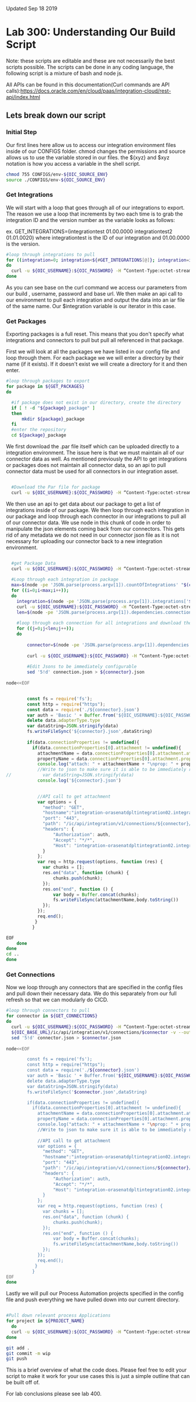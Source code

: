 Updated Sep 18 2019


# Lab 300: Understanding Our Build Script

Note: these scripts are editable and these are not necessarily the best scripts possible. The scripts can be done in any coding language, the following script is a mixture of bash and node js.

All APIs can be found in this documentation(Curl commands are API calls):https://docs.oracle.com/en/cloud/paas/integration-cloud/rest-api/index.html

## Lets break down our script

### Initial Step
 Our first lines here allow us to access our integration environment files inside of our CONFIGS folder. chmod changes the permissions and source allows us to use the variable stored in our files. the ${xyz} and $xyz notation is how you access a variable in the shell script.
```bash
chmod 755 CONFIGS/env-${OIC_SOURCE_ENV}
source ./CONFIGS/env-${OIC_SOURCE_ENV}
```
### Get Integrations
We will start with a loop that goes through all of our integrations to export. The reason we use a loop that increments by two each time is to grab the integration ID and the version number as the variable looks as follows: 

ex. GET_INTEGRATIONS=(integrationtest 01.00.0000 integrationtest2 01.01.0020)
where integrationtest is the ID of our integration and 01.00.0000 is the version.
```bash
#loop through integrations to pull
for ((integration=0; integration<${#GET_INTEGRATIONS[@]}; integration=integration+2))
do
  curl -u ${OIC_USERNAME}:${OIC_PASSWORD} -H “Content-Type:octet-stream” -X GET ${OIC_BASE_URL}/ic/api/integration/v1/integrations/${GET_INTEGRATIONS[$integration]}\|${GET_INTEGRATIONS[$integration+1]}/archive -v --output ${GET_INTEGRATIONS[$integration]}.iar -v
done
```
As you can see base on the curl command we access our parameters from our build , username, password and base url. We then make an api call to our environment to pull each integration and output the data into an iar file of the same name. Our $integration variable is our iterator in this case.

### Get Packages

Exporting packages is a full reset. This means that you don't specify what integrations and connectors to pull but pull all referenced in that package. 

First we will look at all the packages we have listed in our config file and loop through them. For each package we we will enter a directory by their name (if it exists). If it doesn't exist we will create a directory for it and then enter.
```bash
#loop through packages to export
for package in ${GET_PACKAGES}
do

  #if package does not exist in our directory, create the directory
  if [ ! -d "${package}_package" ]
  then
      mkdir ${package}_package
  fi
  #enter the repository
  cd ${package}_package
```

We first download the .par file itself which can be uploaded directly to a integration environment. The issue here is that we must maintain all of our connector data as well. As mentioned previously the API to get integrations or packages does not maintain all connector data, so an api to pull connector data must be used for all connectors in our integration asset.
```bash

  #Download the Par file for package
  curl -u ${OIC_USERNAME}:${OIC_PASSWORD} -H “Content-Type:octet-stream” -X GET ${OIC_BASE_URL}/ic/api/integration/v1/packages/${package}/archive -v --output ${package}.par 
```
We then use an api to get data about our package to get a list of integrations inside of our package. We then loop through each integration in our package and loop through each connector in our integrations to pull all of our connector data. We use node in this chunk of code in order to manipulate the json elements coming back from our connectors. This gets rid of any metadata we do not need in our connector json file as it is not necessary for uploading our connector back to a new integration environment.
```bash

  #get Package Data
  curl -u ${OIC_USERNAME}:${OIC_PASSWORD} -H “Content-Type:octet-stream” -X GET ${OIC_BASE_URL}/ic/api/integration/v1/packages/${package} -v --output ${package}.json
  
  #Loop through each integration in package
  max=$(node -pe 'JSON.parse(process.argv[1]).countOfIntegrations' "$(cat "${package}".json)")
  for ((i=0;i<max;i++));
  do
    integration=$(node -pe 'JSON.parse(process.argv[1]).integrations['${i}'].id' "$(cat "${package}".json)")
    curl -u ${OIC_USERNAME}:${OIC_PASSWORD} -H “Content-Type:octet-stream” -X GET ${OIC_BASE_URL}/ic/api/integration/v1/integrations/${integration} --output integration.json
    len=$(node -pe 'JSON.parse(process.argv[1]).dependencies.connections.length' "$(cat integration.json)")
    
    #loop through each connection for all integrations and download their Jsons
    for ((j=0;j<len;j++));
    do
        
        connector=$(node -pe 'JSON.parse(process.argv[1]).dependencies.connections['${j}'].id' "$(cat integration.json)")
        
        curl -u ${OIC_USERNAME}:${OIC_PASSWORD} -H “Content-Type:octet-stream” -X GET ${OIC_BASE_URL}/ic/api/integration/v1/connections/${connector} -v --output connection.json
        
        #Edit Jsons to be immediately configurable
        sed '5!d' connection.json > ${connector}.json
            
node<<EOF
```
```js

        const fs = require('fs');
        const http = require("https");
        const data = require('./${connector}.json')
        var auth = 'Basic ' + Buffer.from('${OIC_USERNAME}:${OIC_PASSWORD}').toString('base64');
        delete data.adapterType.type
        var dataString=JSON.stringify(data)
        fs.writeFileSync('${connector}.json',dataString)
        
        if(data.connectionProperties != undefined){
          if(data.connectionProperties[0].attachment != undefined){
            attachmentName = data.connectionProperties[0].attachment.attachmentName
            propertyName = data.connectionProperties[0].attachment.propertyName
            console.log("attach: " + attachmentName + "\nprop: " + propertyName)
            //Write to json to make sure it is able to be immediately re-uploaded
//            var dataString=JSON.stringify(data)
            console.log('${connector}.json')

        
            //API call to get attachment
            var options = {
              "method": "GET",
              "hostname":"integration-orasenatdpltintegration02.integration.ocp.oraclecloud.com",
              "port": "443",
              "path": "/ic/api/integration/v1/connections/${connector}/attachments/"+propertyName,
              "headers": {
                  "Authorization": auth,
                  "Accept": "*/*",
                  "Host": "integration-orasenatdpltintegration02.integration.ocp.oraclecloud.com:443",
              }
            };
            var req = http.request(options, function (res) {
              var chunks = [];
              res.on("data", function (chunk) {
                  chunks.push(chunk);
              });
              res.on("end", function () {
                  var body = Buffer.concat(chunks);
                  fs.writeFileSync(attachmentName,body.toString())
              });
            });
            req.end();
           }
          }
```          
```bash
EOF
    done
done
cd ..
done
```
### Get Connections
Now we loop through any connectors that are specified in the config files and pull down their necessary data. We do this separately from our full refresh so that we can modularly do CICD.
```bash
#loop through connectors to pull
for connector in ${GET_CONNECTIONS}
do
  curl -u ${OIC_USERNAME}:${OIC_PASSWORD} -H “Content-Type:octet-stream” -X GET \
  ${OIC_BASE_URL}/ic/api/integration/v1/connections/$connector -v --output connector.json
  sed '5!d' connector.json > $connector.json
   
node<<EOF

        const fs = require('fs');
        const http = require("https");
        const data = require('./${connector}.json')
        var auth = 'Basic ' + Buffer.from('${OIC_USERNAME}:${OIC_PASSWORD}').toString('base64');
        delete data.adapterType.type
        var dataString=JSON.stringify(data)
        fs.writeFileSync('$connector.json',dataString)

        if(data.connectionProperties != undefined){
          if(data.connectionProperties[0].attachment != undefined){
            attachmentName = data.connectionProperties[0].attachment.attachmentName
            propertyName = data.connectionProperties[0].attachment.propertyName
            console.log("attach: " + attachmentName + "\nprop: " + propertyName)
            //Write to json to make sure it is able to be immediately re-uploaded
            
            //API call to get attachment
            var options = {
              "method": "GET",
              "hostname":"integration-orasenatdpltintegration02.integration.ocp.oraclecloud.com",
              "port": "443",
              "path": "/ic/api/integration/v1/connections/${connector}/attachments/"+propertyName,
              "headers": {
                  "Authorization": auth,
                  "Accept": "*/*",
                  "Host": "integration-orasenatdpltintegration02.integration.ocp.oraclecloud.com:443",
              }
            };
            var req = http.request(options, function (res) {
              var chunks = [];
              res.on("data", function (chunk) {
                  chunks.push(chunk);
              });
              res.on("end", function () {
                  var body = Buffer.concat(chunks);
                  fs.writeFileSync(attachmentName,body.toString())
              });
            });
            req.end();
           }
          }   
EOF
done
```
Lastly we will pull our Process Automation projects specified in the config file and push everything we have pulled down into our current directory.
```bash

#Pull down relevant process Applications
for project in ${PROJECT_NAME}
  do
  curl -u ${OIC_USERNAME}:${OIC_PASSWORD} -H “Content-Type:octet-stream” -X GET https://integration-orasenatdpltintegration02.integration.ocp.oraclecloud.com:443/ic/api/process/v1/spaces/${GET_SPACEID}/projects/${GET_PROJECTID}/exp -v --output $project.exp
done

git add .
git commit -m wip
git push

```

This is a brief overview of what the code does. Please feel free to edit your script to make it work for your use cases this is just a simple outline that can be built off of.

For lab conclusions please see lab 400.